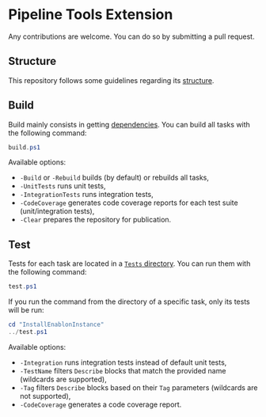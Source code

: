 # Pipeline Tools Extension

Any contributions are welcome. You can do so by submitting a pull request.

## Structure

This repository follows some guidelines regarding its [structure](Structure.md).

## Build

Build mainly consists in getting [dependencies](Dependencies.md). You can build all tasks with the following command:

``` powershell
build.ps1
```

Available options:

* `-Build` or `-Rebuild` builds (by default) or rebuilds all tasks,
* `-UnitTests` runs unit tests,
* `-IntegrationTests` runs integration tests,
* `-CodeCoverage` generates code coverage reports for each test suite (unit/integration tests),
* `-Clear` prepares the repository for publication.

## Test

Tests for each task are located in a [`Tests` directory](Structure.md#Tests). You can run them with the following command:

``` powershell
test.ps1
```

If you run the command from the directory of a specific task, only its tests will be run:

``` powershell
cd "InstallEnablonInstance"
../test.ps1
```

Available options:

* `-Integration` runs integration tests instead of default unit tests,
* `-TestName`  filters `Describe` blocks that match the provided name (wildcards are supported),
* `-Tag` filters `Describe` blocks based on their `Tag` parameters (wildcards are not supported),
* `-CodeCoverage` generates a code coverage report.
